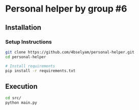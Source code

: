 # Personal helper by group #6


## Installation
### Setup Instructions

```bash
git clone https://github.com/4bselyam/personal-helper.git
cd personal-helper

# Install requirements
pip install -r requirements.txt
```

## Execution

```bash
cd src/
python main.py
```
